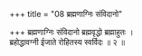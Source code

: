 +++
title = "08 ब्रह्मणाग्निः संविदानो"

+++
ब्रह्मणाग्निः संविदानो ब्रह्मवृद्धो ब्रह्माहुतः ।  
ब्रहोद्धावग्नी ईजाते रोहितस्य स्वर्विदः ॥ २ ॥